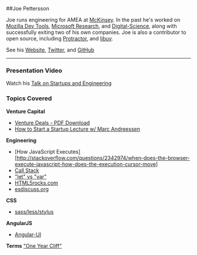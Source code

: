 ##Joe Pettersson

Joe runs engineering for AMEA at [McKinsey](http://www.mckinsey.com/). In the past he's worked on [Mozilla Dev Tools](https://developer.mozilla.org/en/docs/Tools), [Microsoft Research](http://research.microsoft.com/en-us/about/), and [ Digital-Science](http://www.digital-science.com/), along with successfully exiting two of his own companies. Joe is also a contributor to open source, including [Protractor](http://angular.github.io/protractor/#/), and [libuv](http://nikhilm.github.io/uvbook/basics.html).

See his [Website](https://joe8bit.com/), [Twitter](https://twitter.com/Joe8Bit), and [GitHub](https://github.com/Joe8Bit)

---

### Presentation Video

Watch his [Talk on Startups and Engineering](https://www.youtube.com/watch?v=K0woOED9n10)

### Topics Covered

**Venture Capital**

- [Venture Deals - PDF Download](http://howentrepreneur.com/download-venture-deals-by-brad-feld-jason-pdf-ebook/)
- [How to Start a Startup Lecture w/ Marc Andreessen](http://startupclass.samaltman.com/courses/lec09/)

**Engineering**
- [How JavaScript Executes][http://stackoverflow.com/questions/2342974/when-does-the-browser-execute-javascript-how-does-the-execution-cursor-move]
- [Call Stack](http://en.wikipedia.org/wiki/Call_stack)
- ["let" vs "var"](http://stackoverflow.com/questions/762011/javascript-let-keyword-vs-var-keyword)
- [HTML5rocks.com](http://www.html5rocks.com/en/)
- [esdiscuss.org](https://esdiscuss.org/)

**CSS**

- [sass/less/stylus](http://code.tutsplus.com/tutorials/sass-vs-less-vs-stylus-preprocessor-shootout--net-24320)

**AngularJS**

- [Angular-UI](https://github.com/angular-ui/ui-router)

**Terms**
["One Year Cliff"](http://www.quora.com/In-terms-of-vesting-what-is-a-one-year-cliff)
